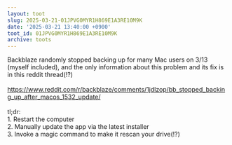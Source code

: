 ```yaml
---
layout: toot
slug: 2025-03-21-01JPVG0MYR1H869E1A3RE10M9K
date: '2025-03-21 13:40:00 +0900'
toot_id: 01JPVG0MYR1H869E1A3RE10M9K
archive: toots
---
```

<p>Backblaze randomly stopped backing up for many Mac users on 3/13 (myself included), and the only information about this problem and its fix is in this reddit thread(!?)<br><br><a href="https://www.reddit.com/r/backblaze/comments/1jdlzop/bb_stopped_backing_up_after_macos_1532_update/" rel="nofollow noreferrer noopener" target="_blank">https://www.reddit.com/r/backblaze/comments/1jdlzop/bb_stopped_backing_up_after_macos_1532_update/</a><br><br>tl;dr:<br>1. Restart the computer<br>2. Manually update the app via the latest installer<br>3. Invoke a magic command to make it rescan your drive(!?)</p>
<div class='gallery'></div>
